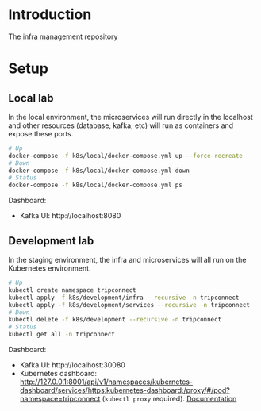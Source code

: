 # Introduction
The infra management repository
# Setup
## Local lab
In the local environment, the microservices will run directly in the localhost and other resources (database, kafka, etc) will run as containers and expose these ports.  
```sh
# Up
docker-compose -f k8s/local/docker-compose.yml up --force-recreate
# Down
docker-compose -f k8s/local/docker-compose.yml down
# Status
docker-compose -f k8s/local/docker-compose.yml ps
```
Dashboard:  
- Kafka UI: http://localhost:8080
## Development lab
In the staging environment, the infra and microservices will all run on the Kubernetes environment.
```sh
# Up
kubectl create namespace tripconnect
kubectl apply -f k8s/development/infra --recursive -n tripconnect
kubectl apply -f k8s/development/services --recursive -n tripconnect
# Down
kubectl delete -f k8s/development --recursive -n tripconnect
# Status
kubectl get all -n tripconnect
```
Dashboard:  
- Kafka UI: http://localhost:30080
- Kubernetes dashboard: http://127.0.0.1:8001/api/v1/namespaces/kubernetes-dashboard/services/https:kubernetes-dashboard:/proxy/#/pod?namespace=tripconnect (`kubectl proxy` required). [Documentation](https://andrewlock.net/running-kubernetes-and-the-dashboard-with-docker-desktop/)

